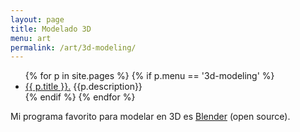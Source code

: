 ```yaml
---
layout: page
title: Modelado 3D
menu: art
permalink: /art/3d-modeling/
---
```


<ul>
    {% for p in site.pages %}
        {% if p.menu == '3d-modeling' %}
            <li><a href="{{ p.url }}">{{ p.title }}.</a> {{p.description}}</li>
        {% endif %}
    {% endfor %}
</ul>

Mi programa favorito para modelar en 3D es [Blender](https://www.blender.org) (open source).